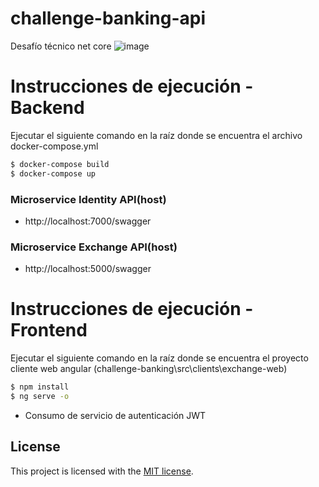 # challenge-banking-api
Desafío técnico net core
![image](https://user-images.githubusercontent.com/18255776/136705403-5cea581f-9c65-464a-9996-fab7e7300281.png)

# Instrucciones de ejecución - Backend

Ejecutar el siguiente comando en la raíz donde se encuentra el archivo docker-compose.yml

```bash
$ docker-compose build
$ docker-compose up
```
### Microservice Identity API(host) 
- http://localhost:7000/swagger

### Microservice Exchange API(host) 
- http://localhost:5000/swagger


# Instrucciones de ejecución - Frontend 
Ejecutar el siguiente comando en la raíz donde se encuentra el proyecto cliente web angular (challenge-banking\src\clients\exchange-web)

```bash
$ npm install
$ ng serve -o
```
-  Consumo de servicio de autenticación JWT

## License

This project is licensed with the [MIT license](LICENSE).

